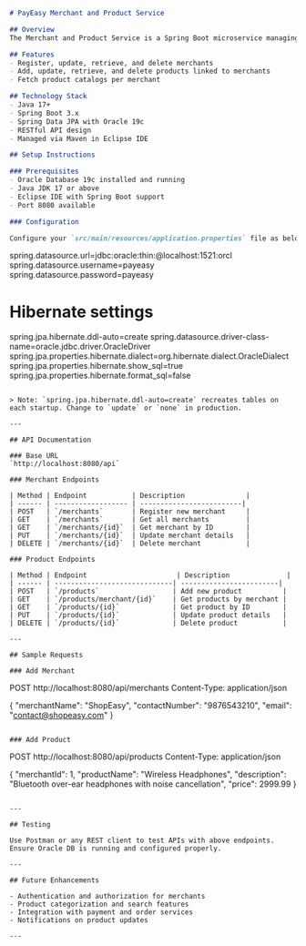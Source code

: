 ```markdown
# PayEasy Merchant and Product Service

## Overview
The Merchant and Product Service is a Spring Boot microservice managing merchants and their product catalogs within the PayEasy platform. Merchants can register and manage their details independently, while products are linked to merchants for listing and purchase by users.

## Features
- Register, update, retrieve, and delete merchants
- Add, update, retrieve, and delete products linked to merchants
- Fetch product catalogs per merchant

## Technology Stack
- Java 17+
- Spring Boot 3.x
- Spring Data JPA with Oracle 19c
- RESTful API design
- Managed via Maven in Eclipse IDE

## Setup Instructions

### Prerequisites
- Oracle Database 19c installed and running
- Java JDK 17 or above
- Eclipse IDE with Spring Boot support
- Port 8080 available

### Configuration

Configure your `src/main/resources/application.properties` file as below:

```
spring.datasource.url=jdbc:oracle:thin:@localhost:1521:orcl
spring.datasource.username=payeasy
spring.datasource.password=payeasy

# Hibernate settings
spring.jpa.hibernate.ddl-auto=create
spring.datasource.driver-class-name=oracle.jdbc.driver.OracleDriver
spring.jpa.properties.hibernate.dialect=org.hibernate.dialect.OracleDialect
spring.jpa.properties.hibernate.show_sql=true
spring.jpa.properties.hibernate.format_sql=false
```

> Note: `spring.jpa.hibernate.ddl-auto=create` recreates tables on each startup. Change to `update` or `none` in production.

---

## API Documentation

### Base URL
`http://localhost:8080/api`

### Merchant Endpoints

| Method | Endpoint           | Description               |
| ------ | ------------------ | -------------------------|
| POST   | `/merchants`       | Register new merchant     |
| GET    | `/merchants`       | Get all merchants         |
| GET    | `/merchants/{id}`  | Get merchant by ID        |
| PUT    | `/merchants/{id}`  | Update merchant details   |
| DELETE | `/merchants/{id}`  | Delete merchant           |

### Product Endpoints

| Method | Endpoint                      | Description              |
| ------ | -----------------------------| ------------------------|
| POST   | `/products`                  | Add new product          |
| GET    | `/products/merchant/{id}`    | Get products by merchant |
| GET    | `/products/{id}`             | Get product by ID        |
| PUT    | `/products/{id}`             | Update product details   |
| DELETE | `/products/{id}`             | Delete product           |

---

## Sample Requests

### Add Merchant

```
POST http://localhost:8080/api/merchants
Content-Type: application/json

{
  "merchantName": "ShopEasy",
  "contactNumber": "9876543210",
  "email": "contact@shopeasy.com"
}
```

### Add Product

```
POST http://localhost:8080/api/products
Content-Type: application/json

{
  "merchantId": 1,
  "productName": "Wireless Headphones",
  "description": "Bluetooth over-ear headphones with noise cancellation",
  "price": 2999.99
}
```

---

## Testing

Use Postman or any REST client to test APIs with above endpoints. Ensure Oracle DB is running and configured properly.

---

## Future Enhancements

- Authentication and authorization for merchants
- Product categorization and search features
- Integration with payment and order services
- Notifications on product updates

---